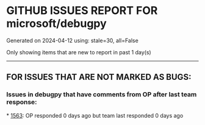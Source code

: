 
# GITHUB ISSUES REPORT FOR microsoft/debugpy


Generated on 2024-04-12 using: stale=30, all=False


Only showing items that are new to report in past 1 day(s)


---

## FOR ISSUES THAT ARE NOT MARKED AS BUGS:


### Issues in debugpy that have comments from OP after last team response:


\* [1563](https://github.com/microsoft/debugpy/issues/1563 "FEAT: Support ipython's `_repr_*_()` protocol"): OP responded 0 days ago but team last responded 0 days ago
